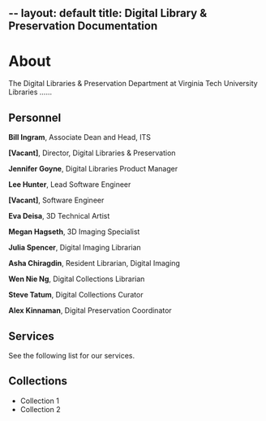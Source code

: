 --
layout: default
title: Digital Library & Preservation Documentation
--

# About
The Digital Libraries & Preservation Department at Virginia Tech University Libraries ......

## Personnel

**Bill Ingram**, Associate Dean and Head, ITS

**[Vacant]**, Director, Digital Libraries & Preservation

**Jennifer Goyne**, Digital Libraries Product Manager

**Lee Hunter**, Lead Software Engineer

**[Vacant]**, Software Engineer

**Eva Deisa**, 3D Technical Artist

**Megan Hagseth**, 3D Imaging Specialist

**Julia Spencer**, Digital Imaging Librarian

**Asha Chiragdin**, Resident Librarian, Digital Imaging

**Wen Nie Ng**, Digital Collections Librarian

**Steve Tatum**, Digital Collections Curator

**Alex Kinnaman**, Digital Preservation Coordinator

## Services
See the following list for our services.

## Collections
- Collection 1
- Collection 2
